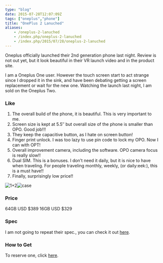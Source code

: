 ```yaml
---
type: "blog"
date: 2015-07-28T12:07:09Z
tags: ["oneplus","phone"]
title: "OnePlus 2 Lanuched"
aliases:
    - /oneplus-2-lanuched
    - /index.php/oneplus-2-lanuched
    - /index.php/2015/07/28/oneplus-2-lanuched
---
```


Oneplus officially launched their 2nd generation phone last night. Review is not out yet, but it look beautiful in their VR launch video and in the product site.
<!--more-->

I am a Oneplus One user. However the touch screen start to act strange since I dropped it in the sink, and have been debating getting a screen replacement or wait for the new one. Watching the launch last night, I am sold on the Oneplus Two.

### Like

1. The overall build of the phone, it is beautiful. This is very important to me.
2. Screen size is kept at 5.5″ but overall size of the phone is smaller than OPO. Good job!!!
3. They keep the capacitive button, as I hate on screen button!
4. Finger print unlock. I was too lazy to use pin code to lock my OPO. Now I can with OPT!
5. Overall improvement camera, including the software. OPO camera focus is really slow!!
6. Dual SIM. This is a bonuses. I don’t need it daily, but it is nice to have when traveling. For people traveling monthly, weekly, (or daily:eek:), this is a must have!!
7. Finally, surprisingly low price!!

![1+2](https://i2.wp.com/content.oneplus.net/skin/frontend/oneplus2015/default/images/feature/two/impress-img.png?resize=1201%2C1181&ssl=1)![case](https://i1.wp.com/content.oneplus.net/skin/frontend/oneplus2015/default/images/feature/two/styleSwap-view-img.png?resize=886%2C690&ssl=1)

### Price

64GB USD $389
 16GB USD $329

### Spec

I am not going to repeat their spec., you can check it out [here](https://oneplus.net/2/specs).

### How to Get

To reserve one, click [here](https://oneplus.net/invites?kolid=UQY0CZ).
